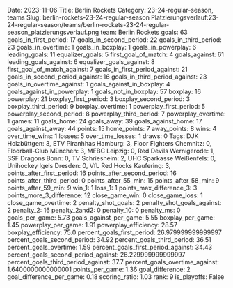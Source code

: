 Date: 2023-11-06
Title: Berlin Rockets
Category: 23-24-regular-season, teams
Slug: berlin-rockets-23-24-regular-season
Platzierungsverlauf:23-24-regular-season/teams/berlin-rockets-23-24-regular-season_platzierungsverlauf.png
team: Berlin Rockets
goals: 63
goals_in_first_period: 17
goals_in_second_period: 22
goals_in_third_period: 23
goals_in_overtime: 1
goals_in_boxplay: 1
goals_in_powerplay: 6
leading_goals: 11
equalizer_goals: 5
first_goal_of_match: 4
goals_against: 61
leading_goals_against: 6
equalizer_goals_against: 8
first_goal_of_match_against: 7
goals_in_first_period_against: 21
goals_in_second_period_against: 16
goals_in_third_period_against: 23
goals_in_overtime_against: 1
goals_against_in_boxplay: 4
goals_against_in_powerplay: 1
goals_not_in_boxplay: 57
boxplay: 16
powerplay: 21
boxplay_first_period: 3
boxplay_second_period: 3
boxplay_third_period: 9
boxplay_overtime: 1
powerplay_first_period: 5
powerplay_second_period: 8
powerplay_third_period: 7
powerplay_overtime: 1
games: 11
goals_home: 24
goals_away: 39
goals_against_home: 17
goals_against_away: 44
points: 15
home_points: 7
away_points: 8
wins: 4
over_time_wins: 1
losses: 5
over_time_losses: 1
draws: 0
Tags:  DJK Holzbüttgen: 3,  ETV Piranhhas Hamburg: 3,  Floor Fighters Chemnitz: 0,  Floorball-Club München: 3,  MFBC Leipzig: 0,  Red Devils Wernigerode: 1,  SSF Dragons Bonn: 0,  TV Schriesheim: 2,  UHC Sparkasse Weißenfels: 0,  Unihockey Igels Dresden: 0,  VfL Red Hocks Kaufering: 3,
points_after_first_period: 16
points_after_second_period: 16
points_after_third_period: 0
points_after_55_min: 15
points_after_58_min: 9
points_after_59_min: 9
win_1: 1
loss_1: 1
points_max_difference_3: 3
points_more_3_difference: 12
close_game_win: 0
close_game_loss: 1
close_game_overtime: 2
penalty_shot_goals: 2
penalty_shot_goals_against: 2
penalty_2: 16
penalty_2and2: 0
penalty_10: 0
penalty_ms: 0
goals_per_game: 5.73
goals_against_per_game: 5.55
boxplay_per_game: 1.45
powerplay_per_game: 1.91
powerplay_efficiency: 28.57
boxplay_efficiency: 75.0
percent_goals_first_period: 26.979999999999997
percent_goals_second_period: 34.92
percent_goals_third_period: 36.51
percent_goals_overtime: 1.59
percent_goals_first_period_against: 34.43
percent_goals_second_period_against: 26.229999999999997
percent_goals_third_period_against: 37.7
percent_goals_overtime_against: 1.6400000000000001
points_per_game: 1.36
goal_difference: 2
goal_difference_per_game: 0.18
scoring_ratio: 1.03
rank: 9
is_playoffs: False

